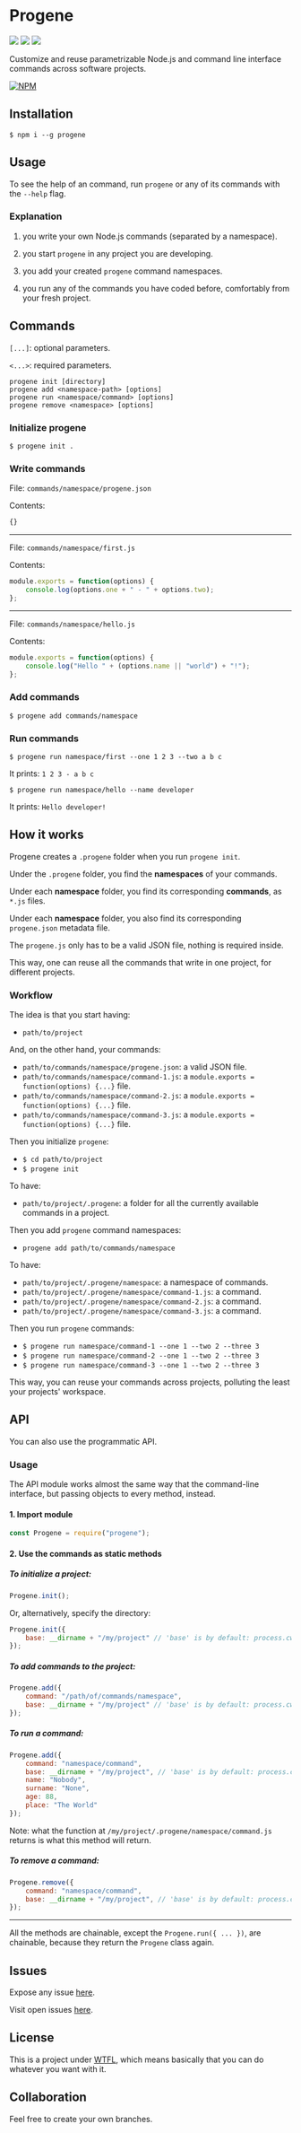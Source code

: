 # Progene

![](https://img.shields.io/badge/progene-v1.0.0-green.svg) ![](https://img.shields.io/badge/tests-passing-green.svg) ![](https://img.shields.io/badge/coverage-98%25-green.svg) 

Customize and reuse parametrizable Node.js and command line interface commands across software projects.

[![NPM](https://nodei.co/npm/progene.png?stars&downloads)](https://www.npmjs.com/package/progene)

## Installation

`$ npm i --g progene`

## Usage

To see the help of an command, run `progene` or any of its commands with the `--help` flag.

### Explanation

1. you write your own Node.js commands (separated by a namespace).

2. you start `progene` in any project you are developing.

3. you add your created `progene` command namespaces.

4. you run any of the commands you have coded before, comfortably from your fresh project.

## Commands

`[...]`: optional parameters.

`<...>`: required parameters.

```
progene init [directory]
progene add <namespace-path> [options]
progene run <namespace/command> [options]
progene remove <namespace> [options]
```

### Initialize progene

`$ progene init .`

### Write commands

File: `commands/namespace/progene.json`

Contents:

```js
{}
```

---

File: `commands/namespace/first.js`

Contents:

```js
module.exports = function(options) {
	console.log(options.one + " - " + options.two);
};
```

---

File: `commands/namespace/hello.js`

Contents:

```js
module.exports = function(options) {
	console.log("Hello " + (options.name || "world") + "!");
};
```

### Add commands

`$ progene add commands/namespace`

### Run commands

`$ progene run namespace/first --one 1 2 3 --two a b c`

It prints: `1 2 3 - a b c`

`$ progene run namespace/hello --name developer`

It prints: `Hello developer!`

## How it works

Progene creates a `.progene` folder when you run `progene init`.

Under the `.progene` folder, you find the **namespaces** of your commands.

Under each **namespace** folder, you find its corresponding **commands**, as `*.js` files.

Under each **namespace** folder, you also find its corresponding `progene.json` metadata file.

The `progene.js` only has to be a valid JSON file, nothing is required inside.

This way, one can reuse all the commands that write in one project, for different projects.

### Workflow

The idea is that you start having:

  - `path/to/project`

And, on the other hand, your commands:

  - `path/to/commands/namespace/progene.json`: a valid JSON file.
  - `path/to/commands/namespace/command-1.js`: a `module.exports = function(options) {...}` file.
  - `path/to/commands/namespace/command-2.js`: a `module.exports = function(options) {...}` file.
  - `path/to/commands/namespace/command-3.js`: a `module.exports = function(options) {...}` file.

Then you initialize `progene`:

  - `$ cd path/to/project`
  - `$ progene init`

To have:

  - `path/to/project/.progene`: a folder for all the currently available commands in a project.

Then you add `progene` command namespaces:

  - `progene add path/to/commands/namespace`

To have:

  - `path/to/project/.progene/namespace`: a namespace of commands.
  - `path/to/project/.progene/namespace/command-1.js`: a command.
  - `path/to/project/.progene/namespace/command-2.js`: a command.
  - `path/to/project/.progene/namespace/command-3.js`: a command.

Then you run `progene` commands:

  - `$ progene run namespace/command-1 --one 1 --two 2 --three 3`
  - `$ progene run namespace/command-2 --one 1 --two 2 --three 3`
  - `$ progene run namespace/command-3 --one 1 --two 2 --three 3`

This way, you can reuse your commands across projects, polluting the least your projects' workspace.

## API

You can also use the programmatic API.

### Usage

The API module works almost the same way that the command-line interface, but passing objects to every method, instead.

#### 1. Import module

```js
const Progene = require("progene");
```

#### 2. Use the commands as static methods

##### To initialize a project:

```js
Progene.init();
```

Or, alternatively, specify the directory:

```js
Progene.init({
	base: __dirname + "/my/project" // 'base' is by default: process.cwd()
});
```

##### To add commands to the project:

```js
Progene.add({ 
	command: "/path/of/commands/namespace",
	base: __dirname + "/my/project" // 'base' is by default: process.cwd()
});
```

##### To run a command:

```js
Progene.add({ 
	command: "namespace/command",
	base: __dirname + "/my/project", // 'base' is by default: process.cwd()
	name: "Nobody",
	surname: "None",
	age: 88,
	place: "The World"
});
```

Note: what the function at `/my/project/.progene/namespace/command.js` returns is what this method will return.

##### To remove a command:

```js
Progene.remove({ 
	command: "namespace/command",
	base: __dirname + "/my/project", // 'base' is by default: process.cwd()
});
```

----

All the methods are chainable, except the `Progene.run({ ... })`, are chainable, because they return the `Progene` class again.

## Issues 

Expose any issue [here](https://github.com/allnulled/progene/issues/new).

Visit open issues [here](https://github.com/allnulled/progene/issues).

## License

This is a project under [WTFL](https://es.wikipedia.org/wiki/WTFPL), which means basically that you can do whatever you want with it.

## Collaboration

Feel free to create your own branches.